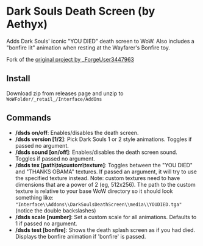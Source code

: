 # Dark Souls Death Screen (by Aethyx)

Adds Dark Souls' iconic "YOU DIED" death screen to WoW.
Also includes a "bonfire lit" animation when resting at the Wayfarer's Bonfire toy.

Fork of the [original project by _ForgeUser3447963](https://www.curseforge.com/wow/addons/dark-souls-death-screen)

## Install

Download zip from releases page and unzip to `WoWFolder/_retail_/Interface/AddOns`

## Commands

 * **/dsds on/off**: Enables/disables the death screen.
 * **/dsds version [1/2]**: Pick Dark Souls 1 or 2 style animations. Toggles if passed no argument.
 * **/dsds sound [on/off]**: Enables/disables the death screen sound. Toggles if passed no argument.
 * **/dsds tex [path\to\custom\texture]**: Toggles between the "YOU DIED" and "THANKS OBAMA" textures. If passed an argument, it will try to use the specified texture instead. Note: custom textures need to have dimensions that are a power of 2 (eg, 512x256). The path to the custom texture is relative to your base WoW directory so it should look something like: `"Interface\\Addons\\DarkSoulsDeathScreen\\media\\YOUDIED.tga"` (notice the double backslashes)
 * **/dsds scale [number]**: Set a custom scale for all animations. Defaults to 1 if passed no argument.
 * **/dsds test [bonfire]**: Shows the death splash screen as if you had died. Displays the bonfire animation if 'bonfire' is passed.

